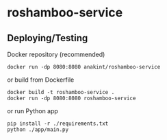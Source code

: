 # roshamboo-service

## Deploying/Testing

Docker repository (recommended)
```
docker run -dp 8080:8080 anakint/roshamboo-service
```
or build from Dockerfile
```
docker build -t roshamboo-service .
docker run -dp 8080:8080 roshamboo-service
```
or run Python app
```
pip install -r ./requirements.txt
python ./app/main.py
```